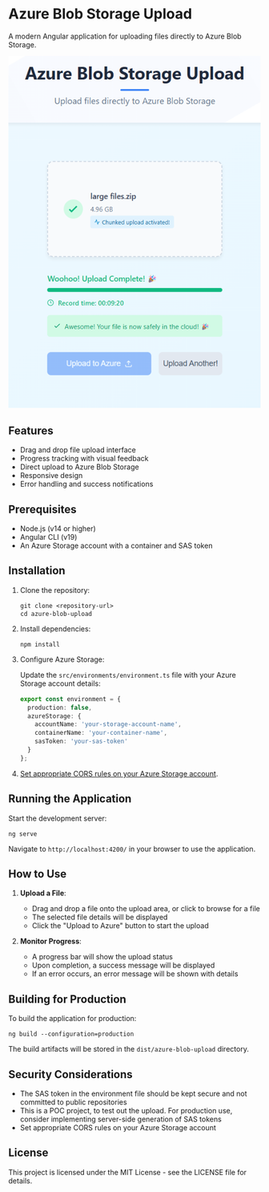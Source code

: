 # Azure Blob Storage Upload

A modern Angular application for uploading files directly to Azure Blob Storage.

![](/assets/screenshot.png)

## Features

- Drag and drop file upload interface
- Progress tracking with visual feedback
- Direct upload to Azure Blob Storage
- Responsive design
- Error handling and success notifications

## Prerequisites

- Node.js (v14 or higher)
- Angular CLI (v19)
- An Azure Storage account with a container and SAS token

## Installation

1. Clone the repository:
   ```
   git clone <repository-url>
   cd azure-blob-upload
   ```

2. Install dependencies:
   ```
   npm install
   ```

3. Configure Azure Storage:
   
   Update the `src/environments/environment.ts` file with your Azure Storage account details:
   ```typescript
   export const environment = {
     production: false,
     azureStorage: {
       accountName: 'your-storage-account-name',
       containerName: 'your-container-name',
       sasToken: 'your-sas-token'
     }
   };
   ```
4. [Set appropriate CORS rules on your Azure Storage account](https://learn.microsoft.com/en-us/rest/api/storageservices/cross-origin-resource-sharing--cors--support-for-the-azure-storage-services).


## Running the Application

Start the development server:

```
ng serve
```

Navigate to `http://localhost:4200/` in your browser to use the application.

## How to Use

1. **Upload a File**:
   - Drag and drop a file onto the upload area, or click to browse for a file
   - The selected file details will be displayed
   - Click the "Upload to Azure" button to start the upload

2. **Monitor Progress**:
   - A progress bar will show the upload status
   - Upon completion, a success message will be displayed
   - If an error occurs, an error message will be shown with details

## Building for Production

To build the application for production:

```
ng build --configuration=production
```

The build artifacts will be stored in the `dist/azure-blob-upload` directory.

## Security Considerations

- The SAS token in the environment file should be kept secure and not committed to public repositories
- This is a POC project, to test out the upload. For production use, consider implementing server-side generation of SAS tokens
- Set appropriate CORS rules on your Azure Storage account

## License

This project is licensed under the MIT License - see the LICENSE file for details.
